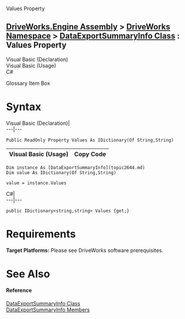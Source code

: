 Values Property   
  
[DriveWorks.Engine Assembly](topic2156.md) > [DriveWorks Namespace](topic2159.md) > [DataExportSummaryInfo Class](topic2644.md) : Values Property  
---  
  
Visual Basic (Declaration)    
Visual Basic (Usage)    
C# 

Glossary Item Box

# Syntax

Visual Basic (Declaration)|   
---|---  
      
    
    Public ReadOnly Property Values As IDictionary(Of String,String)  
  
Visual Basic (Usage)| Copy Code  
---|---  
      
    
    Dim instance As [DataExportSummaryInfo](topic2644.md)
    Dim value As IDictionary(Of String,String)
     
    value = instance.Values  
  
C#|   
---|---  
      
    
    public IDictionary<string,string> Values {get;}  
  
# Requirements

**Target Platforms:** Please see DriveWorks software prerequisites.

# See Also

#### Reference

[DataExportSummaryInfo Class](topic2644.md)   
[DataExportSummaryInfo Members](topic2645.md)


